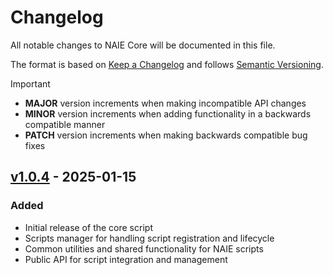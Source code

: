 # Changelog

All notable changes to NAIE Core will be documented in this file.

The format is based on [Keep a Changelog](https://keepachangelog.com/en/1.0.0/)
and follows [Semantic Versioning](https://semver.org/spec/v2.0.0.html).

> [!IMPORTANT]
>
> -   **MAJOR** version increments when making incompatible API changes
> -   **MINOR** version increments when adding functionality in a backwards compatible manner
> -   **PATCH** version increments when making backwards compatible bug fixes

## [v1.0.4] - 2025-01-15

### Added

-   Initial release of the core script
-   Scripts manager for handling script registration and lifecycle
-   Common utilities and shared functionality for NAIE scripts
-   Public API for script integration and management

[v1.0.4]: https://github.com/Nystik-gh/Novel-AI-Enhancements/raw/423c37e83b07b0f242fa211fe036fbbfe081dd9d/core/dist/naie-core.user.js
